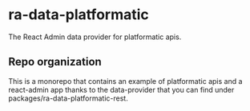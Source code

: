 # ra-data-platformatic

The React Admin data provider for platformatic apis.

## Repo organization

This is a monorepo that contains an example of platformatic apis and a react-admin app thanks to the data-provider that you can find under packages/ra-data-platformatic-rest.
